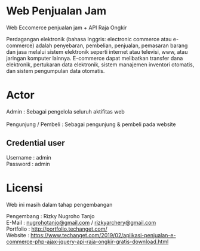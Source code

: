 # Web Penjualan Jam
Web Eccomerce penjualan jam + API Raja Ongkir

Perdagangan elektronik (bahasa Inggris: electronic commerce atau e-commerce) adalah penyebaran, pembelian, penjualan, pemasaran barang dan jasa melalui sistem elektronik seperti internet atau televisi, www, atau jaringan komputer lainnya. E-commerce dapat melibatkan transfer dana elektronik, pertukaran data elektronik, sistem manajemen inventori otomatis, dan sistem pengumpulan data otomatis.

# Actor
Admin : Sebagai pengelola seluruh aktifitas web
<br>
<br>
Pengunjung / Pembeli : Sebagai pengunjung & pembeli pada website

Credential user
-----------------------------------
Username : admin
<br>
Password : admin

# Licensi
Web ini masih dalam tahap pengembangan<br>

Pengembang  : Rizky Nugroho Tanjo<br>
E-Mail      : nugrohotanjo@gmail.com / rizkyarchery@gmail.com<br>
Portfolio   : http://portfolio.techanget.com/<br>
Website     : https://www.techanget.com/2019/02/aplikasi-penjualan-e-commerce-php-ajax-jquery-api-raja-ongkir-gratis-download.html
